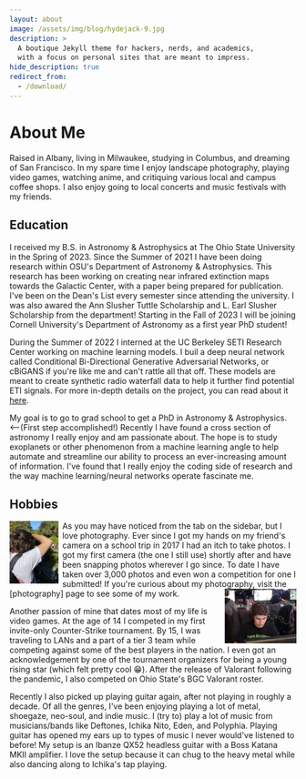 ```yaml
---
layout: about
image: /assets/img/blog/hydejack-9.jpg
description: >
  A boutique Jekyll theme for hackers, nerds, and academics,
  with a focus on personal sites that are meant to impress.
hide_description: true
redirect_from:
  - /download/
---
```


# About Me

<!--author-->

Raised in Albany, living in Milwaukee, studying in Columbus, and dreaming of San Francisco.
In my spare time I enjoy landscape photography, playing video games, watching anime, and critiquing various local and campus coffee shops.
I also enjoy going to local concerts and music festivals with my friends.

## Education
I received my B.S. in Astronomy & Astrophysics at The Ohio State University in the Spring of 2023.
Since the Summer of 2021 I have been doing research within OSU's Department of Astronomy & Astrophysics.
This research has been working on creating near infrared extinction maps towards the Galactic Center, with a paper being prepared for publication.
I've been on the Dean's List every semester since attending the university.
I was also awared the Ann Slusher Tuttle Scholarship and L. Earl Slusher Scholarship from the department!
Starting in the Fall of 2023 I will be joining Cornell University's Department of Astronomy as a first year PhD student!

During the Summer of 2022 I interned at the UC Berkeley SETI Research Center working on machine learning models.
I buil a deep neural network called Conditional Bi-Directional Generative Adversarial Networks, or cBiGANS if you're like me and can't rattle all that off.
These models are meant to create synthetic radio waterfall data to help it further find potential ETI signals.
For more in-depth details on the project, you can read about it [here](/projects/seti-ml/).

My goal is to go to grad school to get a PhD in Astronomy & Astrophysics. <--(First step accomplished!)
Recently I have found a cross section of astronomy I really enjoy and am passionate about.
The hope is to study exoplanets or other phenomenon from a machine learning angle to help automate and streamline our ability to process an ever-increasing amount of information.
I've found that I really enjoy the coding side of research and the way machine learning/neural networks operate fascinate me.

## Hobbies

<img style="float: left; padding-right: 7px;" src="/assets/img/aiden_camera.jpeg" width = "17%" height="auto"/>
As you may have noticed from the tab on the sidebar, but I love photography.
Ever since I got my hands on my friend's camera on a school trip in 2017 I had an itch to take photos.
I got my first camera (the one I still use) shortly after and have been snapping photos wherever I go since.
To date I have taken over 3,000 photos and even won a competition for one I submitted!
If you're curious about my photography, visit the [photography] page to see some of my work.

<img style="float: right; padding-left: 7px;" src="/assets/img/aiden_mwl.jpeg" width = "25%" height="auto"/>

Another passion of mine that dates most of my life is video games.
At the age of 14 I competed in my first invite-only Counter-Strike tournament.
By 15, I was traveling to LANs and a part of a tier 3 team while competing against some of the best players in the nation.
I even got an acknowledgement by one of the tournament organizers for being a young rising star (which felt pretty cool 😁).
After the release of Valorant following the pandemic, I also competed on Ohio State's BGC Valorant roster.

Recently I also picked up playing guitar again, after not playing in roughly a decade.
Of all the genres, I've been enjoying playing a lot of metal, shoegaze, neo-soul, and indie music.
I (try to) play a lot of music from musicians/bands like Deftones, Ichika Nito, Eden, and Polyphia.
Playing guitar has opened my ears up to types of music I never would've listened to before!
My setup is an Ibanze QX52 headless guitar with a Boss Katana MKII amplifier.
I love the setup because it can chug to the heavy metal while also dancing along to Ichika's tap playing.

[photography]: /photography/photography.md